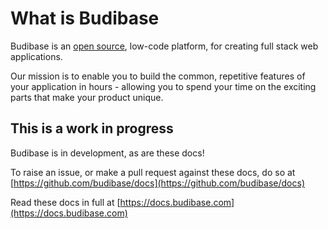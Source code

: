 # What is Budibase

Budibase is an [open source](https://github.com/Budibase/budibase), low-code platform, for creating full stack web applications.

Our mission is to enable you to build the common, repetitive features of your application in hours - allowing you to spend your time on the exciting parts that make your product unique.

## This is a work in progress

Budibase is in development, as are these docs!

To raise an issue, or make a pull request against these docs, do so at [https://github.com/budibase/docs](https://github.com/budibase/docs)

Read these docs in full at [https://docs.budibase.com](https://docs.budibase.com)

